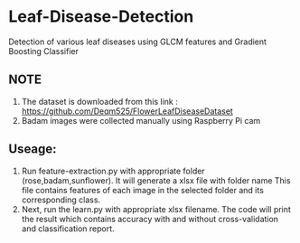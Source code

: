 # Leaf-Disease-Detection
Detection of various leaf diseases using GLCM features and Gradient Boosting Classifier


## NOTE
1. The dataset is downloaded from this link : https://github.com/Deqm525/FlowerLeafDiseaseDataset
2. Badam images were collected manually using Raspberry Pi cam


## Useage:
1. Run feature-extraction.py with appropriate folder (rose,badam,sunflower). It will generate a xlsx file with folder name
   This file contains features of each image in the selected folder and its corresponding class.
2. Next, run the learn.py with appropriate xlsx filename. The code will print the result which contains accuracy with and without cross-validation and classification report.

